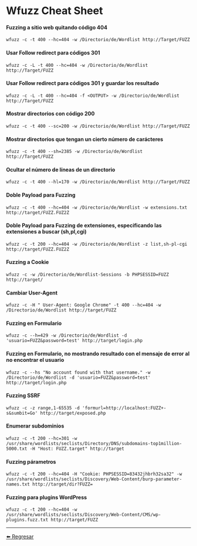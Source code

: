 # Wfuzz Cheat Sheet

#### Fuzzing a sitio web quitando código 404
```
wfuzz -c -t 400 --hc=404 -w /Directorio/de/Wordlist http://Target/FUZZ
```

#### Usar Follow redirect para códigos 301
```
wfuzz -c -L -t 400 --hc=404 -w /Directorio/de/Wordlist http://Target/FUZZ
```

#### Usar Follow redirect para códigos 301 y guardar los resultado
```
wfuzz -c -L -t 400 --hc=404 -f <OUTPUT> -w /Directorio/de/Wordlist http://Target/FUZZ
```

#### Mostrar directorios con código 200
```
wfuzz -c -t 400 --sc=200 -w /Directorio/de/Wordlist http://Target/FUZZ
```

#### Mostrar directorios que tengan un cierto número de carácteres
```
wfuzz -c -t 400 --sh=2385 -w /Directorio/de/Wordlist http://Target/FUZZ
```

#### Ocultar el número de líneas de un directorio
```
wfuzz -c -t 400 --hl=170 -w /Directorio/de/Wordlist http://Target/FUZZ
```

#### Doble Payload para Fuzzing
```
wfuzz -c -t 400 --hc=404 -w /Directorio/de/Wordlist -w extensions.txt http://target/FUZZ.FUZ2Z
```

#### Doble Payload para Fuzzing de extensiones, especificando las extensiones a buscar (sh,pl,cgi)
```
wfuzz -c -t 200 --hc=404 -w /Directorio/de/Wordlist -z list,sh-pl-cgi http://target/FUZZ.FUZ2Z
```

#### Fuzzing a Cookie
```
wfuzz -c -w /Directorio/de/Wordlist-Sessions -b PHPSESSID=FUZZ http://target/
```

#### Cambiar User-Agent
```
wfuzz -c -H " User-Agent: Google Chrome" -t 400 --hc=404 -w /Directorio/de/Wordlist http://target/FUZZ
```

#### Fuzzing en Formulario
```
wfuzz -c --h=429 -w /Directorio/de/Wordlist -d 'usuario=FUZZ&password=test' http://target/login.php
```

#### Fuzzing en Formulario, no mostrando resultado con el mensaje de error al no encontrar el usuario
```
wfuzz -c --hs "No account found with that username." -w /Directorio/de/Wordlist -d 'usuario=FUZZ&password=test' http://target/login.php
```

#### Fuzzing SSRF
```
wfuzz -c -z range,1-65535 -d 'formurl=http://localhost:FUZZ+-s&sumbit=Go' http://target/exposed.php
```

#### Enumerar subdominios
```
wfuzz -c -t 200 --hc=301 -w /usr/share/wordlists/seclists/Directory/DNS/subdomains-top1million-5000.txt -H "Host: FUZZ.target" http://target
```

#### Fuzzing párametros
```
wfuzz -c -t 200 --hc=404 -H "Cookie: PHPSESSID=83432jhbrh32sa32" -w /usr/share/wordlists/seclists/Discovery/Web-Content/burp-parameter-names.txt http://target/dir?FUZZ=
```

#### Fuzzing para plugins WordPress
```
wfuzz -c -t 200 --hc=404 -w /usr/share/wordlists/seclists/Discovery/Web-Content/CMS/wp-plugins.fuzz.txt http://target/FUZZ
```

---

[:arrow_left: Regresar](https://github.com/m4lal0/cheatsheets)